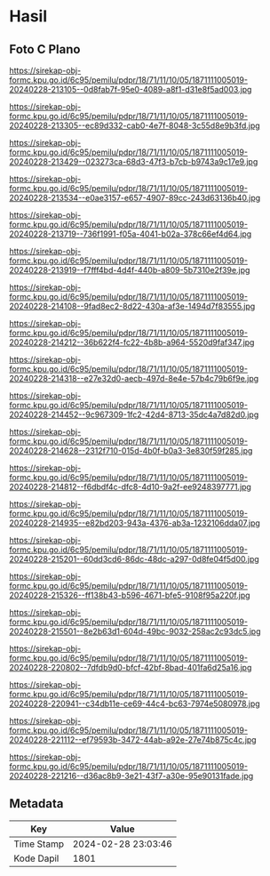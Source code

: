 # Hasil

## Foto C Plano

https://sirekap-obj-formc.kpu.go.id/6c95/pemilu/pdpr/18/71/11/10/05/1871111005019-20240228-213105--0d8fab7f-95e0-4089-a8f1-d31e8f5ad003.jpg

https://sirekap-obj-formc.kpu.go.id/6c95/pemilu/pdpr/18/71/11/10/05/1871111005019-20240228-213305--ec89d332-cab0-4e7f-8048-3c55d8e9b3fd.jpg

https://sirekap-obj-formc.kpu.go.id/6c95/pemilu/pdpr/18/71/11/10/05/1871111005019-20240228-213429--023273ca-68d3-47f3-b7cb-b9743a9c17e9.jpg

https://sirekap-obj-formc.kpu.go.id/6c95/pemilu/pdpr/18/71/11/10/05/1871111005019-20240228-213534--e0ae3157-e657-4907-89cc-243d63136b40.jpg

https://sirekap-obj-formc.kpu.go.id/6c95/pemilu/pdpr/18/71/11/10/05/1871111005019-20240228-213719--736f1991-f05a-4041-b02a-378c66ef4d64.jpg

https://sirekap-obj-formc.kpu.go.id/6c95/pemilu/pdpr/18/71/11/10/05/1871111005019-20240228-213919--f7fff4bd-4d4f-440b-a809-5b7310e2f39e.jpg

https://sirekap-obj-formc.kpu.go.id/6c95/pemilu/pdpr/18/71/11/10/05/1871111005019-20240228-214108--9fad8ec2-8d22-430a-af3e-1494d7f83555.jpg

https://sirekap-obj-formc.kpu.go.id/6c95/pemilu/pdpr/18/71/11/10/05/1871111005019-20240228-214212--36b622f4-fc22-4b8b-a964-5520d9faf347.jpg

https://sirekap-obj-formc.kpu.go.id/6c95/pemilu/pdpr/18/71/11/10/05/1871111005019-20240228-214318--e27e32d0-aecb-497d-8e4e-57b4c79b6f9e.jpg

https://sirekap-obj-formc.kpu.go.id/6c95/pemilu/pdpr/18/71/11/10/05/1871111005019-20240228-214452--9c967309-1fc2-42d4-8713-35dc4a7d82d0.jpg

https://sirekap-obj-formc.kpu.go.id/6c95/pemilu/pdpr/18/71/11/10/05/1871111005019-20240228-214628--2312f710-015d-4b0f-b0a3-3e830f59f285.jpg

https://sirekap-obj-formc.kpu.go.id/6c95/pemilu/pdpr/18/71/11/10/05/1871111005019-20240228-214812--f6dbdf4c-dfc8-4d10-9a2f-ee9248397771.jpg

https://sirekap-obj-formc.kpu.go.id/6c95/pemilu/pdpr/18/71/11/10/05/1871111005019-20240228-214935--e82bd203-943a-4376-ab3a-1232106dda07.jpg

https://sirekap-obj-formc.kpu.go.id/6c95/pemilu/pdpr/18/71/11/10/05/1871111005019-20240228-215201--60dd3cd6-86dc-48dc-a297-0d8fe04f5d00.jpg

https://sirekap-obj-formc.kpu.go.id/6c95/pemilu/pdpr/18/71/11/10/05/1871111005019-20240228-215326--ff138b43-b596-4671-bfe5-9108f95a220f.jpg

https://sirekap-obj-formc.kpu.go.id/6c95/pemilu/pdpr/18/71/11/10/05/1871111005019-20240228-215501--8e2b63d1-604d-49bc-9032-258ac2c93dc5.jpg

https://sirekap-obj-formc.kpu.go.id/6c95/pemilu/pdpr/18/71/11/10/05/1871111005019-20240228-220802--7dfdb9d0-bfcf-42bf-8bad-401fa6d25a16.jpg

https://sirekap-obj-formc.kpu.go.id/6c95/pemilu/pdpr/18/71/11/10/05/1871111005019-20240228-220941--c34db11e-ce69-44c4-bc63-7974e5080978.jpg

https://sirekap-obj-formc.kpu.go.id/6c95/pemilu/pdpr/18/71/11/10/05/1871111005019-20240228-221112--ef79593b-3472-44ab-a92e-27e74b875c4c.jpg

https://sirekap-obj-formc.kpu.go.id/6c95/pemilu/pdpr/18/71/11/10/05/1871111005019-20240228-221216--d36ac8b9-3e21-43f7-a30e-95e90131fade.jpg


## Metadata

| Key        | Value               |
| ---------- | ------------------- |
| Time Stamp | 2024-02-28 23:03:46 |
| Kode Dapil | 1801                |



